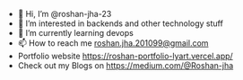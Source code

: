- 👋 Hi, I’m @roshan-jha-23
- 👀 I’m interested in backends and other technology stuff
- 🌱 I’m currently learning devops
- 📫 How to reach me roshan.jha.201099@gmail.com
- Portfolio website https://roshan-portfolio-lyart.vercel.app/
- Check out my Blogs on https://medium.com/@Roshan-jha

<!---
roshan-jha-23/roshan-jha-23 is a ✨ special ✨ repository because its `README.md` (this file) appears on your GitHub profile.
You can click the Preview link to take a look at your changes.
--->
